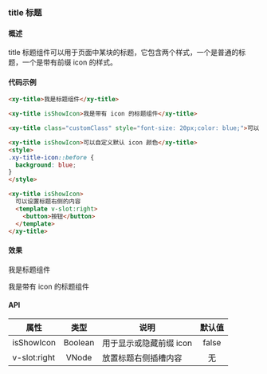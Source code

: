 ### title 标题

#### 概述

title 标题组件可以用于页面中某块的标题，它包含两个样式，一个是普通的标题，一个是带有前缀 icon 的样式。

#### 代码示例

```html
<xy-title>我是标题组件</xy-title>

<xy-title isShowIcon>我是带有 icon 的标题组件</xy-title>

<xy-title class="customClass" style="font-size: 20px;color: blue;">可以自定义标题样式</xy-title>

<xy-title isShowIcon>可以自定义默认 icon 颜色</xy-title>
<style>
.xy-title-icon::before {
  background: blue;
}
</style>

<xy-title isShowIcon>
  可以设置标题右侧的内容
  <template v-slot:right>
    <button>按钮</button>
  </template>
</xy-title>
```

#### 效果

<antd-xy-title>我是标题组件</antd-xy-title>

<antd-xy-title isShowIcon>我是带有 icon 的标题组件</antd-xy-title>

#### API

| 属性 | 类型 | 说明 | 默认值 |
| ------ | :------: | ------ | :------: |
| isShowIcon | Boolean | 用于显示或隐藏前缀 icon | false |
| v-slot:right | VNode | 放置标题右侧插槽内容 | 无 |
